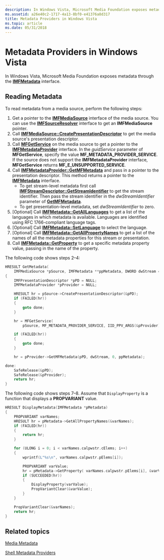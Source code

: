 ```yaml
---
description: In Windows Vista, Microsoft Media Foundation exposes metadata through the IMFMetadata interface.
ms.assetid: a26e40c2-1717-4a13-8bf0-e41376a8d317
title: Metadata Providers in Windows Vista
ms.topic: article
ms.date: 05/31/2018
---
```


# Metadata Providers in Windows Vista

In Windows Vista, Microsoft Media Foundation exposes metadata through the [**IMFMetadata**](/windows/desktop/api/mfidl/nn-mfidl-imfmetadata) interface.

## Reading Metadata

To read metadata from a media source, perform the following steps:

1.  Get a pointer to the [**IMFMediaSource**](/windows/desktop/api/mfidl/nn-mfidl-imfmediasource) interface of the media source. You can use the [**IMFSourceResolver**](/windows/desktop/api/mfidl/nn-mfidl-imfsourceresolver) interface to get an **IMFMediaSource** pointer.
2.  Call [**IMFMediaSource::CreatePresentationDescriptor**](/windows/desktop/api/mfidl/nf-mfidl-imfmediasource-createpresentationdescriptor) to get the media source's presentation descriptor.
3.  Call [**MFGetService**](/windows/desktop/api/mfidl/nf-mfidl-mfgetservice) on the media source to get a pointer to the [**IMFMetadataProvider**](/windows/desktop/api/mfidl/nn-mfidl-imfmetadataprovider) interface. In the *guidService* parameter of **MFGetService**, specify the value **MF\_METADATA\_PROVIDER\_SERVICE**. If the source does not support the **IMFMetadataProvider** interface, **MFGetService** returns **MF\_E\_UNSUPPORTED\_SERVICE**.
4.  Call [**IMFMetadataProvider::GetMFMetadata**](/windows/desktop/api/mfidl/nf-mfidl-imfmetadataprovider-getmfmetadata) and pass in a pointer to the presentation descriptor. This method returns a pointer to the [**IMFMetadata**](/windows/desktop/api/mfidl/nn-mfidl-imfmetadata) interface.
    -   To get stream-level metadata first call [**IMFStreamDescriptor::GetStreamIdentifier**](/windows/desktop/api/mfidl/nf-mfidl-imfstreamdescriptor-getstreamidentifier) to get the stream identifier. Then pass the stream identifier in the *dwStreamIdentifier* parameter of [**GetMFMetadata**](/windows/desktop/api/mfidl/nf-mfidl-imfmetadataprovider-getmfmetadata).
    -   To get presentation-level metadata, set *dwStreamIdentifier* to zero.
5.  \[Optional\] Call [**IMFMetadata::GetAllLanguages**](/windows/desktop/api/mfidl/nf-mfidl-imfmetadata-getalllanguages) to get a list of the languages in which metadata is available. Languages are identified using RFC 1766-compliant language tags.
6.  \[Optional\] Call [**IMFMetadata::SetLanguage**](/windows/desktop/api/mfidl/nf-mfidl-imfmetadata-setlanguage) to select the language.
7.  \[Optional\] Call [**IMFMetadata::GetAllPropertyNames**](/windows/desktop/api/mfidl/nf-mfidl-imfmetadata-getallpropertynames) to get a list of the names of all the metadata properties for this stream or presentation.
8.  Call [**IMFMetadata::GetProperty**](/windows/desktop/api/mfidl/nf-mfidl-imfmetadata-getproperty) to get a specific metadata property value, passing in the name of the property.

The following code shows steps 2–4:


```C++
HRESULT GetMetadata(
    IMFMediaSource *pSource, IMFMetadata **ppMetadata, DWORD dwStream = 0)
{
    IMFPresentationDescriptor *pPD = NULL;
    IMFMetadataProvider *pProvider = NULL;

    HRESULT hr = pSource->CreatePresentationDescriptor(&pPD);
    if (FAILED(hr))
    {
        goto done;
    }

    hr = MFGetService(
        pSource, MF_METADATA_PROVIDER_SERVICE, IID_PPV_ARGS(&pProvider));

    if (FAILED(hr))
    {
        goto done;
    }

    hr = pProvider->GetMFMetadata(pPD, dwStream, 0, ppMetadata);

done:
    SafeRelease(&pPD);
    SafeRelease(&pProvider);
    return hr;
}
```



The following code shows steps 7–8. Assume that `DisplayProperty` is a function that displays a **PROPVARIANT** value.


```C++
HRESULT DisplayMetadata(IMFMetadata *pMetadata)
{
    PROPVARIANT varNames;
    HRESULT hr = pMetadata->GetAllPropertyNames(&varNames);
    if (FAILED(hr))
    {
        return hr;
    }

    for (ULONG i = 0; i < varNames.calpwstr.cElems; i++)
    {
        wprintf(L"%s\n", varNames.calpwstr.pElems[i]);

        PROPVARIANT varValue;
        hr = pMetadata->GetProperty( varNames.calpwstr.pElems[i], &varValue );
        if (SUCCEEDED(hr))
        {
            DisplayProperty(varValue);
            PropVariantClear(&varValue);
        }
    }

    PropVariantClear(&varNames);
    return hr;
}
```



## Related topics

<dl> <dt>

[Media Metadata](media-metadata.md)
</dt> <dt>

[Shell Metadata Providers](shell-metadata-providers.md)
</dt> </dl>

 

 




